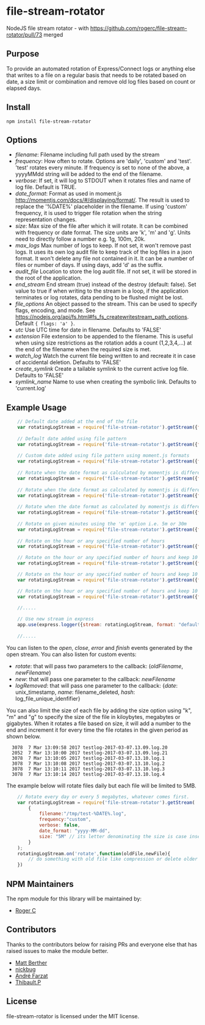 
file-stream-rotator
===================

NodeJS file stream rotator - with https://github.com/rogerc/file-stream-rotator/pull/73 merged

## Purpose

To provide an automated rotation of Express/Connect logs or anything else that writes to a file on a regular basis that needs to be rotated based on date, a size limit or combination and remove old log files based on count or elapsed days. 

## Install

```
npm install file-stream-rotator
```

## Options

 - *filename*:       Filename including full path used by the stream
 - *frequency*:      How often to rotate. Options are 'daily', 'custom' and 'test'. 'test' rotates every minute.
                     If frequency is set to none of the above, a yyyyMMdd string will be added to the end of the filename.
 - *verbose*:        If set, it will log to STDOUT when it rotates files and name of log file. Default is TRUE.
 - *date_format*:    Format as used in moment.js http://momentjs.com/docs/#/displaying/format/. The result is used to replace
                     the '%DATE%' placeholder in the filename.
                     If using 'custom' frequency, it is used to trigger file rotation when the string representation changes.
 - *size*:           Max size of the file after which it will rotate. It can be combined with frequency or date format.
                     The size units are 'k', 'm' and 'g'. Units need to directly follow a number e.g. 1g, 100m, 20k.
 - *max_logs*        Max number of logs to keep. If not set, it won't remove past logs. It uses its own log audit file
                     to keep track of the log files in a json format. It won't delete any file not contained in it.
                     It can be a number of files or number of days. If using days, add 'd' as the suffix.
 - *audit_file*      Location to store the log audit file. If not set, it will be stored in the root of the application.
 - *end_stream*      End stream (true) instead of the destroy (default: false). Set value to true if when writing to the
                     stream in a loop, if the application terminates or log rotates, data pending to be flushed might be lost.       
 - *file_options*    An object passed to the stream. This can be used to specify flags, encoding, and mode.
                     See https://nodejs.org/api/fs.html#fs_fs_createwritestream_path_options. Default `{ flags: 'a' }`.             
 - *utc*             Use UTC time for date in filename. Defaults to 'FALSE'
 - *extension*       File extension to be appended to the filename. This is useful when using size restrictions as the rotation
                     adds a count (1,2,3,4,...) at the end of the filename when the required size is met.
 - *watch_log*       Watch the current file being written to and recreate it in case of accidental deletion. Defaults to 'FALSE'
 - *create_symlink*  Create a tailable symlink to the current active log file. Defaults to 'FALSE'
 - *symlink_name*    Name to use when creating the symbolic link. Defaults to 'current.log'
 

## Example Usage
```javascript
    // Default date added at the end of the file
    var rotatingLogStream = require('file-stream-rotator').getStream({filename:"/tmp/test.log", frequency:"daily", verbose: false});
 
    // Default date added using file pattern
    var rotatingLogStream = require('file-stream-rotator').getStream({filename:"/tmp/test-%DATE%.log", frequency:"daily", verbose: false});
 
    // Custom date added using file pattern using moment.js formats
    var rotatingLogStream = require('file-stream-rotator').getStream({filename:"/tmp/test-%DATE%.log", frequency:"daily", verbose: false, date_format: "yyyy-MM-dd"});
 
    // Rotate when the date format as calculated by momentjs is different (e.g monthly)
    var rotatingLogStream = require('file-stream-rotator').getStream({filename:"/tmp/test-%DATE%.log", frequency:"custom", verbose: false, date_format: "yyyy-MM"});
 
    // Rotate when the date format as calculated by momentjs is different (e.g weekly)
    var rotatingLogStream = require('file-stream-rotator').getStream({filename:"/tmp/test-%DATE%.log", frequency:"custom", verbose: false, date_format: "yyyy-ww"});
 
    // Rotate when the date format as calculated by momentjs is different (e.g AM/PM)
    var rotatingLogStream = require('file-stream-rotator').getStream({filename:"/tmp/test-%DATE%.log", frequency:"custom", verbose: false, date_format: "yyyy-MM-dd-A"});
 
    // Rotate on given minutes using the 'm' option i.e. 5m or 30m
    var rotatingLogStream = require('file-stream-rotator').getStream({filename:"/tmp/test.log", frequency:"5m", verbose: false});
     
    // Rotate on the hour or any specified number of hours
    var rotatingLogStream = require('file-stream-rotator').getStream({filename:"/tmp/test.log", frequency:"1h", verbose: false});

    // Rotate on the hour or any specified number of hours and keep 10 files
    var rotatingLogStream = require('file-stream-rotator').getStream({filename:"/tmp/test.log", frequency:"1h", verbose: false, max_logs: 10});

    // Rotate on the hour or any specified number of hours and keep 10 days
    var rotatingLogStream = require('file-stream-rotator').getStream({filename:"/tmp/test.log", frequency:"1h", verbose: false, max_logs: "10d"});

    // Rotate on the hour or any specified number of hours and keep 10 days and store the audit file in /tmp/log-audit.json
    var rotatingLogStream = require('file-stream-rotator').getStream({filename:"/tmp/test.log", frequency:"1h", verbose: false, max_logs: "10d", audit_file: "/tmp/log-audit.json"});

    //.....    
    
    // Use new stream in express
    app.use(express.logger({stream: rotatingLogStream, format: "default"}));
    
    //.....

```
    
You can listen to the *open*, *close*, *error* and *finish* events generated by the open stream. You can also listen for custom events:

  * *rotate*: that will pass two parameters to the callback: (*oldFilename*, *newFilename*)
  * *new*: that will pass one parameter to the callback: *newFilename*
  * *logRemoved*: that will pass one parameter to the callback: {*date*: unix_timestamp, *name*: filename_deleted, *hash*: log_file_unique_idenfifier} 
  
You can also limit the size of each file by adding the size option using "k", "m" and "g" to specify the size of the file in kiloybytes, megabytes or gigabytes. When it rotates a file based on size, it will add a number to the end and increment it for every time the file rotates in the given period as shown below.
  
```
  3078  7 Mar 13:09:58 2017 testlog-2017-03-07.13.09.log.20
  2052  7 Mar 13:10:00 2017 testlog-2017-03-07.13.09.log.21
  3078  7 Mar 13:10:05 2017 testlog-2017-03-07.13.10.log.1
  3078  7 Mar 13:10:08 2017 testlog-2017-03-07.13.10.log.2
  3078  7 Mar 13:10:11 2017 testlog-2017-03-07.13.10.log.3
  3078  7 Mar 13:10:14 2017 testlog-2017-03-07.13.10.log.4
```  

  The example below will rotate files daily but each file will be limited to 5MB.
  
```javascript
    // Rotate every day or every 5 megabytes, whatever comes first.
    var rotatingLogStream = require('file-stream-rotator').getStream(
        {
            filename:"/tmp/test-%DATE%.log", 
            frequency:"custom", 
            verbose: false, 
            date_format: "yyyy-MM-dd",
            size: "5M" // its letter denominating the size is case insensitive
        }
    );
    rotatingLogStream.on('rotate',function(oldFile,newFile){
        // do something with old file like compression or delete older than X days.
    })
```

## NPM Maintainers

The npm module for this library will be maintained by:

* [Roger C](http://github.com/rogerc)

## Contributors

Thanks to the contributors below for raising PRs and everyone else that has raised issues to make the module better.

* [Matt Berther](https://github.com/mattberther)
* [nickbug](https://github.com/nickbug)
* [André Farzat](https://github.com/andrefarzat)
* [Thibault.P](https://github.com/DrPlop)

## License

file-stream-rotator is licensed under the MIT license.

